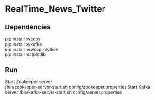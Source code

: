 # RealTime_News_Twitter

## Dependencies
pip install tweepy<br />
pip install pykafka<br />
pip install newsapi-python<br />
pip install matplotlib

## Run
Start Zookeeper server<br />
<Kafka path>/bin/zookeeper-server-start.sh config/zookeeper.properties
Start Kafka server
<Kafka path>/bin/kafka-server-start.sh config/server.properties
